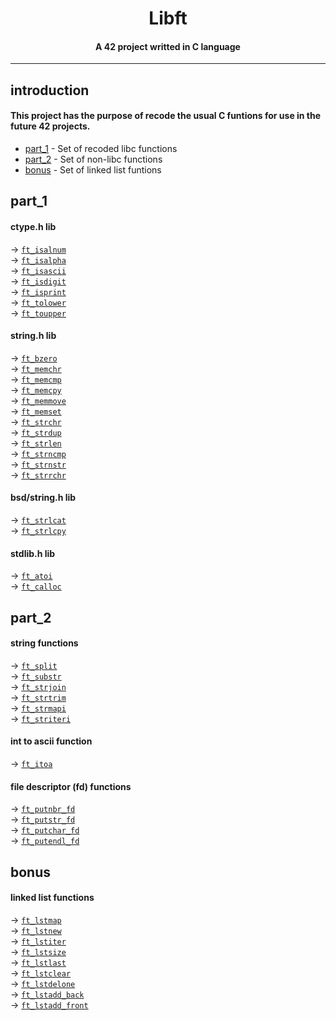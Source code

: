 <h1 align="center"> Libft </h1>

<h4 align="center"> A 42 project writted in C language</h4>

---

## introduction
#### This project has the purpose of recode the usual C funtions for use in the future 42 projects. 
- [part_1](#part_1) - Set of recoded libc functions
- [part_2](#part_2) - Set of non-libc functions
- [bonus](#bonus) - Set of linked list funtions

## part_1
#### ctype.h lib
-> [`ft_isalnum`](/ft_isalnum.c)  
-> [`ft_isalpha`](/ft_isalpha.c)  
-> [`ft_isascii`](/ft_isascii.c)  
-> [`ft_isdigit`](/ft_isdigit.c)  
-> [`ft_isprint`](/ft_isprint.c)  
-> [`ft_tolower`](/ft_tolower.c)  
-> [`ft_toupper`](/ft_toupper.c)  
#### string.h lib
-> [`ft_bzero`](/ft_bzero.c)  
-> [`ft_memchr`](/ft_memchr.c)  
-> [`ft_memcmp`](/ft_memcmp.c)  
-> [`ft_memcpy`](/ft_memcpy.c)  
-> [`ft_memmove`](/ft_memmove.c)  
-> [`ft_memset`](/ft_memset.c)  
-> [`ft_strchr`](/ft_strchr.c)  
-> [`ft_strdup`](/ft_strdup.c)  
-> [`ft_strlen`](/ft_strlen.c)  
-> [`ft_strncmp`](/ft_strncmp.c)  
-> [`ft_strnstr`](/ft_strnstr.c)  
-> [`ft_strrchr`](/ft_strrchr.c)  
#### bsd/string.h lib
-> [`ft_strlcat`](/ft_strlcat.c)  
-> [`ft_strlcpy`](/ft_strlcpy.c)  
#### stdlib.h lib
-> [`ft_atoi`](/ft_atoi.c)  
-> [`ft_calloc`](/ft_calloc.c)  

## part_2
#### string functions
-> [`ft_split`](/ft_split.c)  
-> [`ft_substr`](/ft_substr.c)   
-> [`ft_strjoin`](/ft_strjoin.c)  
-> [`ft_strtrim`](/ft_strtrim.c)  
-> [`ft_strmapi`](/ft_strmapi.c)  
-> [`ft_striteri`](/ft_striteri.c) 
#### int to ascii function
-> [`ft_itoa`](/ft_itoa.c)  
#### file descriptor (fd) functions
-> [`ft_putnbr_fd`](/ft_putnbr_fd.c)  
-> [`ft_putstr_fd`](/ft_putstr_fd.c)  
-> [`ft_putchar_fd`](/ft_putchar_fd.c)  
-> [`ft_putendl_fd`](/ft_putendl_fd.c)  

## bonus
#### linked list functions
-> [`ft_lstmap`](/ft_lstmap.c)  
-> [`ft_lstnew`](/ft_lstnew.c)  
-> [`ft_lstiter`](/ft_lstiter.c)  
-> [`ft_lstsize`](/ft_lstsize.c)  
-> [`ft_lstlast`](/ft_lstlast.c)  
-> [`ft_lstclear`](/ft_lstclear.c)  
-> [`ft_lstdelone`](/ft_lstdelone.c)  
-> [`ft_lstadd_back`](/ft_lstadd_back.c)  
-> [`ft_lstadd_front`](/ft_lstadd_front.c)  
